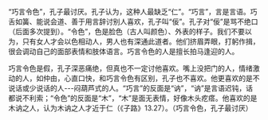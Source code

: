 “巧言令色”，孔子最讨厌。孔子认为，这种人最缺乏“仁”。“巧言”，言是言语。巧舌如簧、能说会道、善于用言辞讨别人喜欢，孔子叫“佞”。孔子对“佞”是骂不绝口（后面多次提到）。“令色”，色是脸色（古人叫颜色）、外表的样子。我们不要以为，只有女人才会以色相动人，男人也有深通此道者。他们挤眉弄眼，打躬作揖，很会调动自己的面部表情和肢体语言。巧言令色的人是擅长拍马逢迎的人。 

巧言令色是假，孔子深恶痛绝，但真也不一定讨他喜欢。嘴上没把门的人，情绪激动的人，如仲由，心直口快，和巧言令色有区别，孔子也不喜欢。他更喜欢的是不说话或少说话的人---闷葫芦式的人。“巧言”的反面是“讷”，“讷”是言语迟钝，话都说不利索；“令色”的反面是“木”，“木”是面无表情，好像木头疙瘩。他喜欢的是木讷之人，认为木讷之人才近于仁（《子路》13.27）。（巧言令色，孔子最讨厌）
